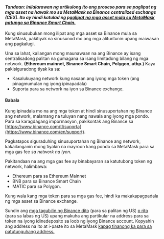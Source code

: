#### *Tandaan: Inilalarawan ng artikulong ito ang proseso para sa paglipat ng mga asset na hawak mo sa MetaMask sa Binance centralized exchange (CEX). Ito ay hindi katulad ng p[aglipat ng mga asset mula sa MetaMask patungo sa Binance Smart Chain.](https://support.metamask.io/hc/en-us/articles/360059408871-Sending-funds-to-the-Binance-Network-BSC-)*


Kung sinusubukan mong ilipat ang mga asset sa Binance mula sa MetaMask, pakitiyak na sinusunod mo ang mga alituntunin upang maiwasan ang pagkalugi.


Una sa lahat, kailangan mong maunawaan na ang Binance ay isang sentralisadong palitan na gumagana sa isang limitadong bilang ng mga network. **(Ethereum mainnet, Binance Smart Chain, Polygon, atbp.)** Kaya pakisiguradong tiyak ka sa:


* Kasalukuyang network kung nasaan ang iyong mga token (ang pinagmumulan ng iyong ipinapadala)
* Suporta para sa network na iyon sa Binance exchange.



#### Babala


Kung ipinadala mo na ang mga token at hindi sinusuportahan ng Binance ang network, malamang na tuluyan nang nawala ang iyong mga pondo. Para sa karagdagang impormasyon, pakikontak ang Binance sa [https://www.binance.com/tl/suporta](https://www.binance.com/en/support)**.** 



Pagkatapos siguraduhing sinusuportahan ng Binance ang network, kakailanganin mong tiyakin na mayroon kang pondo sa MetaMask para sa mga gas fee *sa network na iyon*.


Pakitandaan na ang mga gas fee ay binabayaran sa katutubong token ng network, halimbawa:


* Ethereum para sa Ethereum Mainnet
* BNB para sa Binance Smart Chain
* MATIC para sa Polygon.


Kung wala kang mga token para sa mga gas fee, hindi ka makakapagpadala ng mga asset sa Binance exchange.


Sundin ang [mga tagubilin ng Binance dito](https://support.binance.us/hc/en-us/articles/360046787054-How-to-Deposit-Crypto) (para sa palitan ng US) [o rito](https://www.binance.com/en/support/faq/115003764971) (para sa labas ng US) upang makuha ang partikular na address para sa token na iyong idinedeposito sa loob ng iyong Binance account. Kopyahin ang address na ito at i-paste ito sa MetaMask [kapag tinanong ka para sa patutunguhang address.](https://support.metamask.io/hc/en-us/articles/360015488931-How-to-send-ETH-and-ERC-20-tokens-from-your-MetaMask-wallet)

